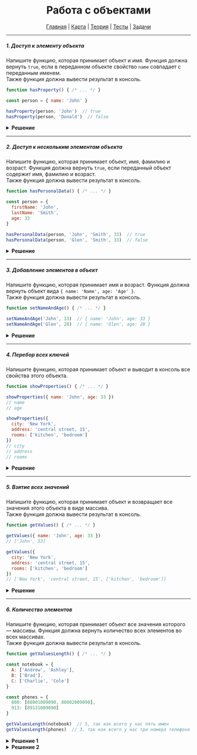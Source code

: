 <div align="center">

# Работа с объектами

[Главная](https://github.com/dollaween/junior-roadmap/)
|
[Карта](/roadmap/README.md)
|
[Теория](/theory/README.md)
|
[Тесты](/tests/README.md)
|
[Задачи](/tasks/README.md)

</div>

---

##### 1. Доступ к элементу объекта

Напишите функцию, которая принимает объект и имя. Функция должна вернуть `true`, если в переданном объекте свойство `name` совпадает с переданным именем.  
Также функция должна вывести результат в консоль.

```js
function hasProperty() { /* ... */ }

const person = { name: 'John' }

hasProperty(person, 'John')  // true
hasProperty(person, 'Donald')  // false
```

<details><summary><b>Решение</b></summary>
<p>

```js
function hasProperty(obj, name) {
  const result = obj.name === name
  console.log(result)
  return result
}
```

</p>
</details>

---

##### 2. Доступ к нескольким элементам объекта

Напишите функцию, которая принимает объект, имя, фамилию и возраст. Функция должна вернуть `true`, если переданный объект содержит имя, фамилию и возраст.  
Также функция должна вывести результат в консоль.

```js
function hasPersonalData() { /* ... */ }

const person = {
  firstName: 'John',
  lastName: 'Smith',
  age: 33
}

hasPersonalData(person, 'John', 'Smith', 33)  // true
hasPersonalData(person, 'Glen', 'Smith', 33)  // false
```

<details><summary><b>Решение</b></summary>
<p>

```js
function hasPersonalData(obj, firstName, lastName, age) {
  const result = obj.firstName === firstName && obj.lastName === lastName && obj.age === age
  console.log(result)
  return result
}
```

</p>
</details>

---

##### 3. Добавление элементов в объект

Напишите функцию, которая принимает имя и возраст. Функция должна вернуть объект вида `{ name: 'Name', age: 'Age' }`.  
Также функция должна вывести результат в консоль.

```js
function setNameAndAge() { /* ... */ }

setNameAndAge('John', 33)  // { name: 'John', age: 33 }
setNameAndAge('Glen', 28)  // { name: 'Glen', age: 28 }
```

<details><summary><b>Решение</b></summary>
<p>

```js
function setNameAndAge(name, age) {
  const person = { name: name, age: age }
  console.log(person)
}
```

</p>
</details>

---

##### 4. Перебор всех ключей

Напишите функцию, которая принимает объект и выводит в консоль все свойства этого объекта.

```js
function showProperties() { /* ... */ }

showProperties({ name: 'John', age: 33 })
// name
// age

showProperties({
  city: 'New York',
  address: 'central street, 15',
  rooms: ['kitchen', 'bedroom']
})
// city
// address
// rooms
```

<details><summary><b>Решение</b></summary>
<p>

```js
function showProperties(obj) {
  for (let key in obj) {
    console.log(key)
  }
}
```

</p>
</details>

---

##### 5. Взятие всех значений

Напишите функцию, которая принимает объект и возвращает все значения этого объекта в виде массива.  
Также функция должна вывести результат в консоль.

```js
function getValues() { /* ... */ }

getValues({ name: 'John', age: 33 })
// ['John', 33]

getValues({
  city: 'New York',
  address: 'central street, 15',
  rooms: ['kitchen', 'bedroom']
})
// ['New York', 'central street, 15', ['kitchen', 'bedroom']]
```

<details><summary><b>Решение</b></summary>
<p>

```js
function getValues(obj) {
  const result = Object.values(obj)
  console.log(result)
  return result
}
```

</p>
</details>

---

##### 6. Количество элементов

Напишите функцию, которая принимает объект все значения которого — массивы. Функция должна вернуть количество всех элементов во всех массивах.  
Также функция должна вывести результат в консоль.

```js
function getValuesLength() { /* ... */ }

const notebook = {
  A: ['Andrew', 'Ashley'],
  B: ['Brad'],
  C: ['Charlie', 'Cole']
}

const phones = {
  800: [88001009090, 88002009090],
  913: [89131009090]
}

getValuesLength(notebook)  // 5, так как всего у нас пять имен
getValuesLength(phones)  // 3, так как всего у нас три номера телефона
```

<details><summary><b>Решение 1</b></summary>
<p>

```js
function getValuesLength(obj) {
  const values = Object.values(obj)
  
  // Используем метод `flat` чтобы превратить двумерный массив в одномерный
  const length = values.flat().length
  console.log(length)
  return length
}
```

</p>
</details>


<details><summary><b>Решение 2</b></summary>
<p>

```js
function getValuesLength(obj) {
  const values = Object.values(obj)
  let length = 0

  for (let i = 0; i < values.length; i++) {
    length += values[i].length
  }

  console.log(length)
  return length
}
```

</p>
</details>






